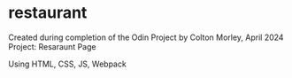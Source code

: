 # restaurant
Created during completion of the Odin Project by Colton Morley, April 2024
Project: Resaraunt Page

Using HTML, CSS, JS, Webpack